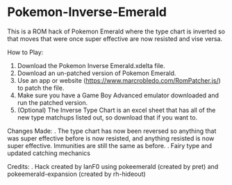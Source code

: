 # Pokemon-Inverse-Emerald
This is a ROM hack of Pokemon Emerald where the type chart is inverted so that moves that were once super effective are now resisted and vise versa.

How to Play:
1. Download the Pokemon Inverse Emerald.xdelta file.
2. Download an un-patched version of Pokemon Emerald.
3. Use an app or website (https://www.marcrobledo.com/RomPatcher.js/) to patch the file.
4. Make sure you have a Game Boy Advanced emulator downloaded and run the patched version.
5. (Optional) The Inverse Type Chart is an excel sheet that has all of the new type matchups listed out, so download that if you want to.

Changes Made:
. The type chart has now been reversed so anything that was super effective before is now resisted, and anything resisted is now super effective. Immunities are still the same as before.
. Fairy type and updated catching mechanics

Credits:
. Hack created by IanF0 using pokeemerald (created by pret) and pokeemerald-expansion (created by rh-hideout)
